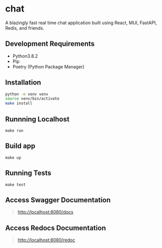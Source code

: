 # chat

A blazingly fast real time chat application built using React, MUI, FastAPI, Redis, and friends.

## Development Requirements

- Python3.8.2
- Pip
- Poetry (Python Package Manager)

## Installation

```sh
python -m venv venv
source venv/bin/activate
make install
```

## Runnning Localhost

`make run`

## Build app

`make up`

## Running Tests

`make test`

## Access Swagger Documentation

> <http://localhost:8080/docs>

## Access Redocs Documentation

> <http://localhost:8080/redoc>

